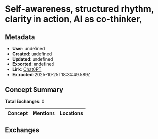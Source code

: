 # Self-awareness, structured rhythm, clarity in action, AI as co-thinker,

## Metadata

- **User**: undefined
- **Created**: undefined
- **Updated**: undefined
- **Exported**: undefined
- **Link**: [ChatGPT](undefined)
- **Extracted**: 2025-10-25T18:34:49.589Z

## Concept Summary

**Total Exchanges**: 0

| Concept | Mentions | Locations |
|---------|----------|----------|

## Exchanges

